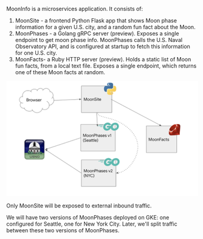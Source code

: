 MoonInfo is a microservices application. It consists of:

1. MoonSite - a frontend Python Flask app that shows Moon phase information for a given U.S. city, and a random fun fact about the Moon.
2. MoonPhases - a Golang gRPC server (preview). Exposes a single endpoint to get moon phase info. MoonPhases calls the U.S. Naval Observatory API, and is configured at startup to fetch this information for one U.S. city. 
3. MoonFacts-  a Ruby HTTP server (preview). Holds a static list of Moon fun facts, from a local text file. Exposes a single endpoint, which returns one of these Moon facts at random. 

![diagram](diagram.png)

Only MoonSite will be exposed to external inbound traffic. 

We will have two versions of MoonPhases deployed on GKE: one configured for Seattle, one for New York City. Later, we'll split traffic between these two versions of MoonPhases. 
